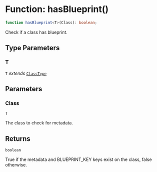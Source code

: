 # Function: hasBlueprint()

```ts
function hasBlueprint<T>(Class): boolean;
```

Check if a class has blueprint.

## Type Parameters

### T

`T` *extends* [`ClassType`](../../../declarations/type-aliases/ClassType.md)

## Parameters

### Class

`T`

The class to check for metadata.

## Returns

`boolean`

True if the metadata and BLUEPRINT_KEY keys exist on the class, false otherwise.

